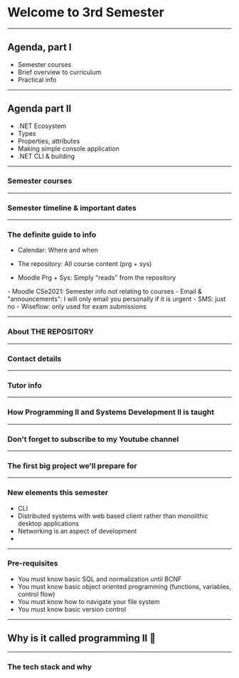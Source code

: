 
# Welcome to 3rd Semester


---



## Agenda, part I

- Semester courses
- Brief overview to curriculum
- Practical info

---

## Agenda part II

- .NET Ecosystem
- Types
- Properties, attributes
- Making simple console application
- .NET CLI & building


---

### Semester courses

---

### Semester timeline & important dates

---

### The definite guide to info

- Calendar: Where and when
<v-click>

- The repository: All course content (prg + sys)
</v-click>
<v-click>

- Moodle Prg + Sys: Simply "reads" from the repository
</v-click>
- Moodle CSe2021: Semester info not relating to courses
- Email & "announcements": I will only email you personally if it is urgent
- SMS: just no
- Wiseflow: only used for exam submissions

---

### About THE REPOSITORY


---


### Contact details

---

### Tutor info

---

### How Programming II and Systems Development II is taught

---

### Don't forget to subscribe to my Youtube channel

---

### The first big project we'll prepare for

---

### New elements this semester

- CLI 
- Distributed systems with web based client rather than monolithic desktop applications
- Networking is an aspect of development
- 

---

### Pre-requisites

- You must know basic SQL and normalization until BCNF
- You must know basic object oriented programming (functions, variables, control flow)
- You must know how to navigate your file system
- You must know basic version control
---

## Why is it called programming II 🤔

---

### The tech stack and why